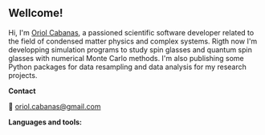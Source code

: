 ## Wellcome! ##

Hi, I'm [Oriol Cabanas](https://www.linkedin.com/in/oriolcabanas/), a passioned scientific software developer related to the field of 
condensed matter physics and complex systems. Rigth now I'm developping simulation programs to study spin glasses and quantum spin glasses
with numerical Monte Carlo methods.
I'm also publishing some Python packages for data resampling and data analysis for my research projects.

**Contact**

:envelope_with_arrow: oriol.cabanas@gmail.com

**Languages and tools:**


<!---
- 👋 Hi, I’m @ocabanas
- 👀 I’m interested in ...
- 🌱 I’m currently learning ...
- 💞️ I’m looking to collaborate on ...
- 📫 How to reach me ...

ocabanas/ocabanas is a ✨ special ✨ repository because its `README.md` (this file) appears on your GitHub profile.
You can click the Preview link to take a look at your changes.
--->
